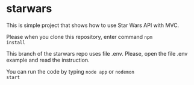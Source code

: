 # starwars
This is simple project that shows how to use Star Wars API with MVC.

Please when you clone this repository, enter command <code>npm install</code>

This branch of the starwars repo uses file .env. Please, open the file .env example and read the instruction.

You can run the code by typing <code>node app</code> or <code>nodemon start</code>

